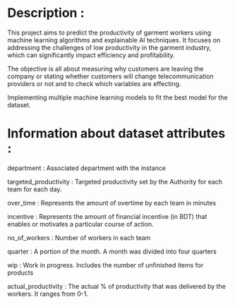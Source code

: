 # Description :

This project aims to predict the productivity of garment workers using machine learning algorithms and explainable AI techniques. 
It focuses on addressing the challenges of low productivity in the garment industry, which can significantly impact efficiency and profitability.
    
The objective is all about measuring why customers are leaving the company or stating whether customers will change telecommunication providers or not and to check which variables are effecting.

Implementing multiple machine learning models to fit the best model for the dataset.









# Information about dataset attributes :



department               :    Associated department with the instance

targeted_productivity    :    Targeted productivity set by the Authority for each team for each day.

over_time                :    Represents the amount of overtime by each team in minutes

incentive                :    Represents the amount of financial incentive (in BDT) that enables or motivates a particular course of action.

no_of_workers            :    Number of workers in each team

quarter                  :    A portion of the month. A month was divided into four quarters

wip                      :    Work in progress. Includes the number of unfinished items for products

actual_productivity      :    The actual % of productivity that was delivered by the workers. It ranges from 0-1.
